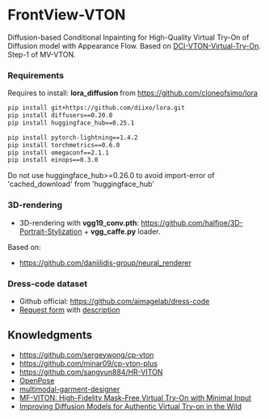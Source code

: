 # FrontView-VTON

Diffusion-based Conditional Inpainting for High-Quality Virtual Try-On of Diffusion model with Appearance Flow. Based on [DCI-VTON-Virtual-Try-On](https://github.com/bcmi/DCI-VTON-Virtual-Try-On). Step-1 of MV-VTON.

### Requirements
Requires to install: **lora_diffusion** from https://github.com/cloneofsimo/lora

```bash
pip install git+https://github.com/diixo/lora.git
pip install diffusers==0.20.0
pip install huggingface_hub==0.25.1

pip install pytorch-lightning==1.4.2
pip install torchmetrics==0.6.0
pip install omegaconf==2.1.1
pip install einops==0.3.0
```
Do not use huggingface_hub>=0.26.0 to avoid import-error of 'cached_download' from 'huggingface_hub'


### 3D-rendering

* 3D-rendering with **vgg19_conv.pth**: https://github.com/halfjoe/3D-Portrait-Stylization + **vgg_caffe.py** loader.

Based on:
* https://github.com/daniilidis-group/neural_renderer


### Dress-code dataset

* Github official: https://github.com/aimagelab/dress-code
* [Request form](https://forms.gle/72Bpeh48P7zQimin7) with [description](https://aimagelab.ing.unimore.it/imagelab/page.asp?IdPage=47)


## Knowledgments

* https://github.com/sergeywong/cp-vton
* https://github.com/minar09/cp-vton-plus
* https://github.com/sangyun884/HR-VITON
* [OpenPose](https://github.com/Hzzone/pytorch-openpose)
* [multimodal-garment-designer](https://github.com/aimagelab/multimodal-garment-designer)
* [MF-VITON: High-Fidelity Mask-Free Virtual Try-On with Minimal Input](https://arxiv.org/abs/2503.08650)
* [Improving Diffusion Models for Authentic Virtual Try-on in the Wild](https://www.ecva.net/papers/eccv_2024/papers_ECCV/papers/11626.pdf)
